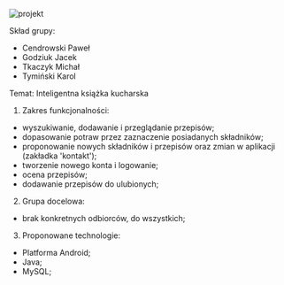![projekt](http://pics.tinypic.pl/i/00738/2m8cyxw1iand.png) 



Skład grupy:
  - Cendrowski Paweł
  - Godziuk Jacek
  - Tkaczyk Michał
  - Tymiński Karol

Temat: Inteligentna książka kucharska
  
  1. Zakres funkcjonalności:
   -  wyszukiwanie, dodawanie i przeglądanie przepisów;
   -  dopasowanie potraw przez zaznaczenie posiadanych składników;
   -  proponowanie nowych składników i przepisów oraz zmian w aplikacji (zakładka 'kontakt');
   -  tworzenie nowego konta i logowanie;
   -  ocena przepisów;
   -  dodawanie przepisów do ulubionych;
  2. Grupa docelowa:
   - brak konkretnych odbiorców, do wszystkich;
  3. Proponowane technologie:
   - Platforma Android;
   - Java;
   - MySQL;
    

